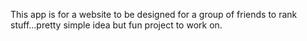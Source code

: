 This app is for a website to be designed for a group of friends to rank stuff...pretty simple idea but fun project to work on.
